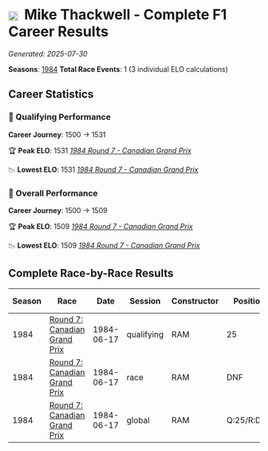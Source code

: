 # <img src="https://upload.wikimedia.org/wikipedia/commons/3/3e/Flag_of_New_Zealand.svg" alt="New Zealand" width="20" height="auto" style="vertical-align: middle; margin-right: 5px;" onerror="this.outerHTML='🇳🇿'; this.style.marginRight='5px';"/> Mike Thackwell - Complete F1 Career Results

*Generated: 2025-07-30*

**Seasons**: [1984](../seasons/1984-season-report)
**Total Race Events**: 1 (3 individual ELO calculations)

## Career Statistics

### 🏁 Qualifying Performance
**Career Journey**: 1500 → 1531

🏆 **Peak ELO**: 1531
   *[1984 Round 7 - Canadian Grand Prix](../seasons/1984-season-report#round-7-canadian-grand-prix)*

📉 **Lowest ELO**: 1531
   *[1984 Round 7 - Canadian Grand Prix](../seasons/1984-season-report#round-7-canadian-grand-prix)*

### 🌟 Overall Performance
**Career Journey**: 1500 → 1509

🏆 **Peak ELO**: 1509
   *[1984 Round 7 - Canadian Grand Prix](../seasons/1984-season-report#round-7-canadian-grand-prix)*

📉 **Lowest ELO**: 1509
   *[1984 Round 7 - Canadian Grand Prix](../seasons/1984-season-report#round-7-canadian-grand-prix)*


## Complete Race-by-Race Results

| Season | Race | Date | Session | Constructor | Position | Starting ELO | ELO Change | Final ELO | Teammate |
|--------|------|------|---------|-------------|----------|--------------|------------|-----------|----------|
| 1984 | [Round 7: Canadian Grand Prix](../seasons/1984-season-report#round-7-canadian-grand-prix) | 1984-06-17 | qualifying | RAM | 25 | 1500 | +31 | 1531 | <img src="https://upload.wikimedia.org/wikipedia/commons/c/c3/Flag_of_France.svg" alt="France" width="20" height="auto" style="vertical-align: middle; margin-right: 5px;" onerror="this.outerHTML='🇫🇷'; this.style.marginRight='5px';"/> Philippe Alliot |
| 1984 | [Round 7: Canadian Grand Prix](../seasons/1984-season-report#round-7-canadian-grand-prix) | 1984-06-17 | race | RAM | DNF | 1500 | N/A | 1500 | <img src="https://upload.wikimedia.org/wikipedia/commons/c/c3/Flag_of_France.svg" alt="France" width="20" height="auto" style="vertical-align: middle; margin-right: 5px;" onerror="this.outerHTML='🇫🇷'; this.style.marginRight='5px';"/> Philippe Alliot |
| 1984 | [Round 7: Canadian Grand Prix](../seasons/1984-season-report#round-7-canadian-grand-prix) | 1984-06-17 | global | RAM | Q:25/R:DNF | 1500 | +9 | 1509 | <img src="https://upload.wikimedia.org/wikipedia/commons/c/c3/Flag_of_France.svg" alt="France" width="20" height="auto" style="vertical-align: middle; margin-right: 5px;" onerror="this.outerHTML='🇫🇷'; this.style.marginRight='5px';"/> Philippe Alliot |
